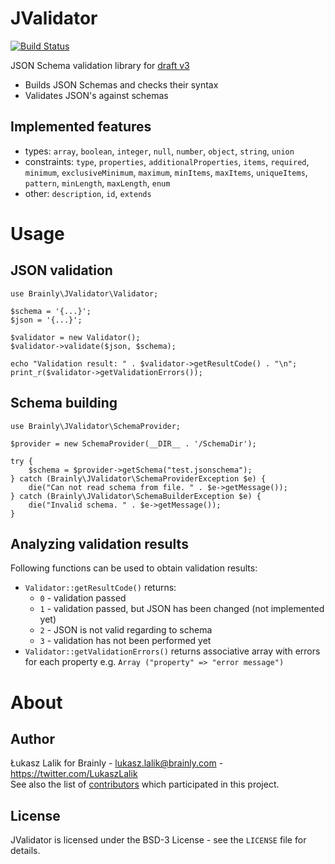 # JValidator
[![Build Status](https://travis-ci.org/brainly/jvalidator.png?branch=master)](https://travis-ci.org/brainly/jvalidator)

JSON Schema validation library for [draft v3](http://tools.ietf.org/search/draft-zyp-json-schema-03)
- Builds JSON Schemas and checks their syntax
- Validates JSON's against schemas

## Implemented features
- types: `array`, `boolean`, `integer`, `null`, `number`, `object`, `string`, `union`
- constraints: `type`, `properties`, `additionalProperties`, `items`, `required`, `minimum`, `exclusiveMinimum`, `maximum`, `minItems`, `maxItems`, `uniqueItems`, `pattern`, `minLength`, `maxLength`, `enum`
- other: `description`, `id`, `extends`

# Usage

## JSON validation

```
use Brainly\JValidator\Validator;

$schema = '{...}';
$json = '{...}';

$validator = new Validator();
$validator->validate($json, $schema);

echo "Validation result: " . $validator->getResultCode() . "\n";
print_r($validator->getValidationErrors());
```

## Schema building

```
use Brainly\JValidator\SchemaProvider;

$provider = new SchemaProvider(__DIR__ . '/SchemaDir');

try {
    $schema = $provider->getSchema("test.jsonschema");
} catch (Brainly\JValidator\SchemaProviderException $e) {
    die("Can not read schema from file. " . $e->getMessage());
} catch (Brainly\JValidator\SchemaBuilderException $e) {
    die("Invalid schema. " . $e->getMessage());
}
```

## Analyzing validation results
Following functions can be used to obtain validation results:
- `Validator::getResultCode()` returns: 
  - `0` - validation passed
  - `1` - validation passed, but JSON has been changed (not implemented yet)
  - `2` - JSON is not valid regarding to schema
  - `3` - validation has not been performed yet
- `Validator::getValidationErrors()` returns associative array with errors for each property e.g. `Array ("property" => "error message")`

# About
## Author
Łukasz Lalik for Brainly - lukasz.lalik@brainly.com - https://twitter.com/LukaszLalik  
See also the list of [contributors](/contributors) which participated in this project.

## License
JValidator is licensed under the BSD-3 License - see the `LICENSE` file for details.
